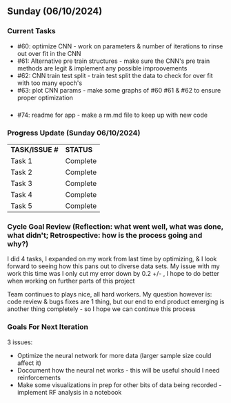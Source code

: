 ## Sunday (06/10/2024)

### Current Tasks
  * #60: optimize CNN - work on parameters & number of iterations to rinse out over fit in the CNN
  * #61: Alternative pre train structures - make sure the CNN's pre train methods are legit & implement any possible improovements
  * #62: CNN train test split - train test split the data to check for over fit with too many epoch's
  * #63: plot CNN params - make some graphs of #60 #61 & #62 to ensure proper optimization

###

  * #74: readme for app - make a rm.md file to keep up with new code

### Progress Update (Sunday 06/10/2024) 

<table>
    <tr>
        <td><strong>TASK/ISSUE #</strong>
        </td>
        <td><strong>STATUS</strong>
        </td>
    </tr>
    <tr>
        <!-- Task/Issue # -->
        <td>Task 1
        </td>
        <!-- Status -->
        <td>Complete
        </td>
           
</tr>
   <tr>
        <!-- Task/Issue # -->
        <td>Task 2
        </td>
        <!-- Status -->
        <td>Complete
        </td>
           
</tr>
<tr>
        <!-- Task/Issue # -->
        <td>Task 3
        </td>
        <!-- Status -->
        <td>Complete
        </td>
           
</tr>
<tr>
        <!-- Task/Issue # -->
        <td>Task 4
        </td>
        <!-- Status -->
        <td>Complete
        </td>
           
</tr>
<tr>
        <!-- Task/Issue # -->
        <td>Task 5
        </td>
        <!-- Status -->
        <td>Complete
        </td>
           
</tr>
</table>

### Cycle Goal Review (Reflection: what went well, what was done, what didn't; Retrospective: how is the process going and why?)

I did 4 tasks, I expanded on my work from last time by optimizing, & I look forward to seeing how this pans out to diverse data sets. My issue with my work this time was I only cut my error down by 0.2 +/- , I hope to do better when working on further parts of this project

Team continues to plays nice, all hard workers. My question however is: code review & bugs fixes are 1 thing, but our end to end product emerging is another thing completely - so I hope we can continue this process

### Goals For Next Iteration
3 issues:
* Optimize the neural network for more data (larger sample size could affect it)
* Doccument how the neural net works - this will be useful should I need reinforcements
* Make some visualizations in prep for other bits of data being recorded - implement RF analysis in a notebook
